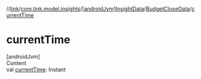 //[link](../../../index.md)/[com.tink.model.insights](../../index.md)/[[androidJvm]InsightData](../index.md)/[BudgetCloseData](index.md)/[currentTime](current-time.md)



# currentTime  
[androidJvm]  
Content  
val [currentTime](current-time.md): Instant  




